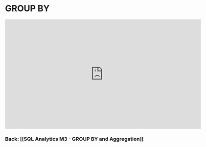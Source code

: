 
# GROUP BY

<iframe src="https://share.descript.com/embed/z9urygCYNL9" width="640" height="360" frameborder="0" allowfullscreen></iframe>

### Back: [[SQL Analytics M3 - GROUP BY and Aggregation]]